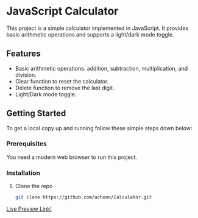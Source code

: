 # JavaScript Calculator

This project is a simple calculator implemented in JavaScript. It provides basic arithmetic operations and supports a light/dark mode toggle.

## Features

- Basic arithmetic operations: addition, subtraction, multiplication, and division.
- Clear function to reset the calculator.
- Delete function to remove the last digit.
- Light/Dark mode toggle.

## Getting Started

To get a local copy up and running follow these simple steps down below:

### Prerequisites

You need a modern web browser to run this project.

### Installation

1. Clone the repo
   ```sh
   git clone https://github.com/achonn/Calculator.git


[Live Preview Link!](https://achonn.github.io/Calculator/)
